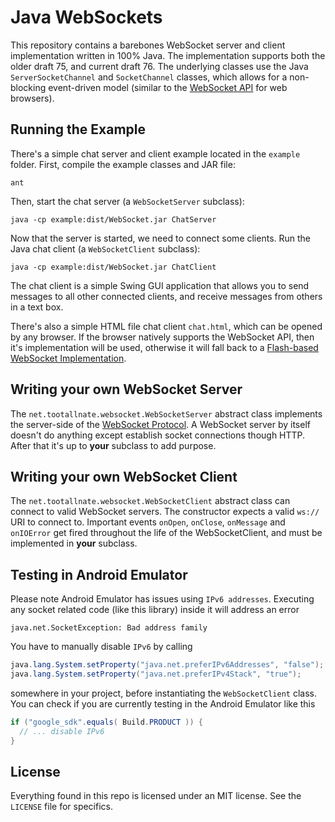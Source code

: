 Java WebSockets
===============

This repository contains a barebones WebSocket server and client implementation
written in 100% Java. The implementation supports both the older draft 75,
and current draft 76. The underlying classes use the Java
`ServerSocketChannel` and `SocketChannel` classes, which allows for a
non-blocking event-driven model (similar to the
[WebSocket API](<http://dev.w3.org/html5/websockets/>) for web browsers).

Running the Example
-------------------

There's a simple chat server and client example located in the `example`
folder. First, compile the example classes and JAR file:

``` shell
ant
```

Then, start the chat server (a `WebSocketServer` subclass):

``` shell
java -cp example:dist/WebSocket.jar ChatServer
```

Now that the server is started, we need to connect some clients. Run the
Java chat client (a `WebSocketClient` subclass):

``` shell
java -cp example:dist/WebSocket.jar ChatClient
```

The chat client is a simple Swing GUI application that allows you to send
messages to all other connected clients, and receive messages from others in a
text box.

There's also a simple HTML file chat client `chat.html`, which can be opened
by any browser. If the browser natively supports the WebSocket API, then it's
implementation will be used, otherwise it will fall back to a
[Flash-based WebSocket Implementation](<http://github.com/gimite/web-socket-js>).

Writing your own WebSocket Server
---------------------------------

The `net.tootallnate.websocket.WebSocketServer` abstract class implements the
server-side of the
[WebSocket Protocol](<http://www.whatwg.org/specs/web-socket-protocol/>).
A WebSocket server by itself doesn't do anything except establish socket
connections though HTTP. After that it's up to **your** subclass to add purpose.

Writing your own WebSocket Client
---------------------------------

The `net.tootallnate.websocket.WebSocketClient` abstract class can connect to
valid WebSocket servers. The constructor expects a valid `ws://` URI to
connect to. Important events `onOpen`, `onClose`, `onMessage` and `onIOError` 
get fired throughout the life of the WebSocketClient, and must be implemented 
in **your** subclass.

Testing in Android Emulator
---------------------------

Please note Android Emulator has issues using `IPv6 addresses`. Executing any
socket related code (like this library) inside it will address an error

``` shell
java.net.SocketException: Bad address family
```

You have to manually disable `IPv6` by calling

``` java
java.lang.System.setProperty("java.net.preferIPv6Addresses", "false");
java.lang.System.setProperty("java.net.preferIPv4Stack", "true");
```

somewhere in your project, before instantiating the `WebSocketClient` class. 
You can check if you are currently testing in the Android Emulator like this

``` java
if ("google_sdk".equals( Build.PRODUCT )) {
  // ... disable IPv6
}
```


License
-------

Everything found in this repo is licensed under an MIT license. See
the `LICENSE` file for specifics.
